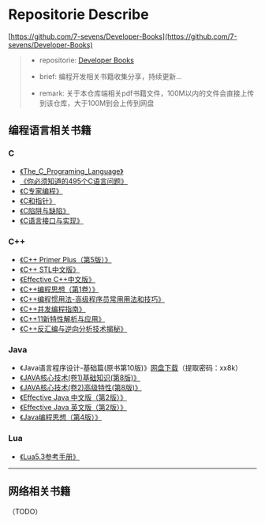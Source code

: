 # Repositorie Describe

[https://github.com/7-sevens/Developer-Books](https://github.com/7-sevens/Developer-Books)

>- repositorie:  [Developer Books](https://github.com/7-sevens/Developer-Books)
>
>- brief: 编程开发相关书籍收集分享，持续更新...
>
>- remark: 关于本仓库端相关pdf书籍文件，100M以内的文件会直接上传到该仓库，大于100M到会上传到网盘
>

## 编程语言相关书籍

### C

- [《The_C_Programing_Language》](./C/The_C_Programing_Language.pdf)
- [《你必须知道的495个C语言问题》](./C/你必须知道的495个C语言问题.pdf)
- [《C专家编程》](./C/C专家编程.pdf)
- [《C和指针》](./C/C和指针.pdf)
- [《C陷阱与缺陷》](./C/C陷阱与缺陷.pdf)
- [《C语言接口与实现》](./C/C语言接口与实现.pdf)


### C++

- [《C++ Primer Plus（第5版）》](./Cpp/C++%20Primer%20Plus（第5版）.pdf)
- [《C++ STL中文版》](./Cpp/C++%20STL中文版.pdf)
- [《Effective C++中文版》](./Cpp/Effective%20C++中文版.pdf)
- [《C++编程思想（第1卷）》](./Cpp/C++编程思想（第1卷）.pdf)
- [《C++编程惯用法-高级程序员常用用法和技巧》](./Cpp/C++编程惯用法-高级程序员常用用法和技巧.pdf)
- [《C++并发编程指南》](./Cpp/C++并发编程指南.pdf)
- [《C++11新特性解析与应用》](./Cpp/C++11新特性解析与应用.pdf)
- [《C++反汇编与逆向分析技术揭秘》](./Cpp/C++反汇编与逆向分析技术揭秘.pdf)

### Java

- 《Java语言程序设计-基础篇(原书第10版)》[网盘下载](链接:https://pan.baidu.com/s/1x3fG3PJRjnxdZ8ZOyKh4FQ)（提取密码：xx8k）
- [《JAVA核心技术(卷1)基础知识(第8版)》](./Java/JAVA核心技术(卷1)基础知识(第8版).pdf)
- [《JAVA核心技术(卷2)高级特性(第8版)》](./Java/JAVA核心技术(卷2)高级特性(第8版).pdf)
- [《Effective Java 中文版（第2版）》](./Java/Effective%20Java%20中文版（第2版）.pdf)
- [《Effective Java 英文版（第2版）》](./Java/Effective%20Java%20英文版（第2版）.pdf)
- [《Java编程思想（第4版）》](./Java/Java编程思想（第4版）.pdf)


### Lua
- [《Lua5.3参考手册》](./Lua/Lua5.3参考手册.pdf)


---

## 网络相关书籍
（TODO）
